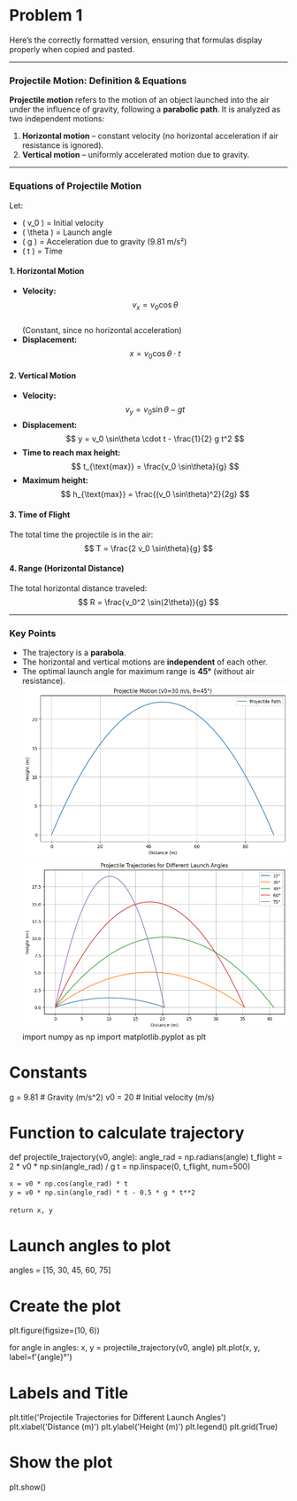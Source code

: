 # Problem 1
Here’s the correctly formatted version, ensuring that formulas display properly when copied and pasted.  

---

### **Projectile Motion: Definition & Equations**  

**Projectile motion** refers to the motion of an object launched into the air under the influence of gravity, following a **parabolic path**. It is analyzed as two independent motions:  

1. **Horizontal motion** – constant velocity (no horizontal acceleration if air resistance is ignored).  
2. **Vertical motion** – uniformly accelerated motion due to gravity.  

---

### **Equations of Projectile Motion**  

Let:  
- \( v_0 \) = Initial velocity  
- \( \theta \) = Launch angle  
- \( g \) = Acceleration due to gravity (9.81 m/s²)  
- \( t \) = Time  

#### **1. Horizontal Motion**  
- **Velocity:**  
  $$ v_x = v_0 \cos\theta $$  
  (Constant, since no horizontal acceleration)  
- **Displacement:**  
  $$ x = v_0 \cos\theta \cdot t $$  

#### **2. Vertical Motion**  
- **Velocity:**  
  $$ v_y = v_0 \sin\theta - g t $$  
- **Displacement:**  
  $$ y = v_0 \sin\theta \cdot t - \frac{1}{2} g t^2 $$  
- **Time to reach max height:**  
  $$ t_{\text{max}} = \frac{v_0 \sin\theta}{g} $$  
- **Maximum height:**  
  $$ h_{\text{max}} = \frac{(v_0 \sin\theta)^2}{2g} $$  

#### **3. Time of Flight**  
The total time the projectile is in the air:  
  $$ T = \frac{2 v_0 \sin\theta}{g} $$  

#### **4. Range (Horizontal Distance)**  
The total horizontal distance traveled:  
  $$ R = \frac{v_0^2 \sin(2\theta)}{g} $$  

---

### **Key Points**  
- The trajectory is a **parabola**.  
- The horizontal and vertical motions are **independent** of each other.  
- The optimal launch angle for maximum range is **45°** (without air resistance).  
![alt text](image-1.png)
![alt text](image-2.png)
import numpy as np
import matplotlib.pyplot as plt

# Constants
g = 9.81  # Gravity (m/s^2)
v0 = 20   # Initial velocity (m/s)

# Function to calculate trajectory
def projectile_trajectory(v0, angle):
    angle_rad = np.radians(angle)
    t_flight = 2 * v0 * np.sin(angle_rad) / g
    t = np.linspace(0, t_flight, num=500)
    
    x = v0 * np.cos(angle_rad) * t
    y = v0 * np.sin(angle_rad) * t - 0.5 * g * t**2
    
    return x, y

# Launch angles to plot
angles = [15, 30, 45, 60, 75]

# Create the plot
plt.figure(figsize=(10, 6))

for angle in angles:
    x, y = projectile_trajectory(v0, angle)
    plt.plot(x, y, label=f'{angle}°')

# Labels and Title
plt.title('Projectile Trajectories for Different Launch Angles')
plt.xlabel('Distance (m)')
plt.ylabel('Height (m)')
plt.legend()
plt.grid(True)

# Show the plot
plt.show()
